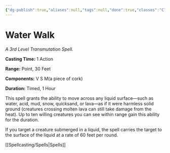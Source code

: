 ```yaml
---
{"dg-publish":true,"aliases":null,"tags":null,"done":true,"classes":"Cleric, Druid, Ranger, Sorcerer, Artificer,","spellLevel":3,"school":"Transmutation","source":"PHB","permalink":"/spells/water-walk/","dgHomeLink":false,"dgPassFrontmatter":true}
---
```


# Water Walk
*A 3rd Level Transmutation Spell.*

**Casting Time:** 1 Action

**Range:** Point, 30 Feet

**Components:** V S M(a piece of cork)

**Duration:** Timed, 1 Hour

This spell grants the ability to move across any liquid surface—such as water, acid, mud, snow, quicksand, or lava—as if it were harmless solid ground (creatures crossing molten lava can still take damage from the heat). Up to ten willing creatures you can see within range gain this ability for the duration.



If you target a creature submerged in a liquid, the spell carries the target to the surface of the liquid at a rate of 60 feet per round.

[[Spellcasting/Spells|Spells]]